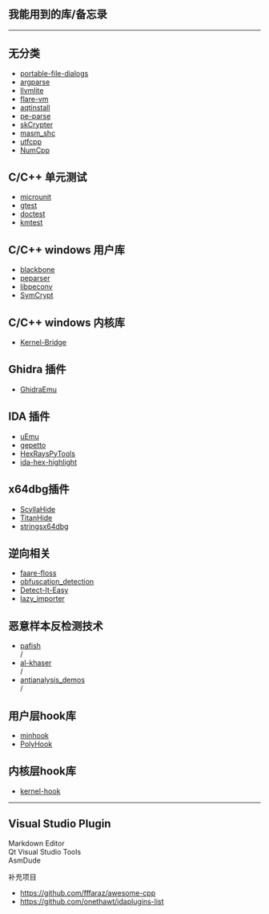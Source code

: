 ## 我能用到的库/备忘录
----

无分类
----
* [portable-file-dialogs](https://github.com/samhocevar/portable-file-dialogs)  
* [argparse](https://github.com/jamolnng/argparse)  
* [llvmlite](https://github.com/numba/llvmlite)  
* [flare-vm](https://github.com/mandiant/commando-vm)  
* [aqtinstall](https://github.com/miurahr/aqtinstall)  
* [pe-parse](https://github.com/trailofbits/pe-parse)  
* [skCrypter](https://github.com/skadro-official/skCrypter) 
* [masm_shc](https://github.com/hasherezade/masm_shc)  
* [utfcpp](https://github.com/nemtrif/utfcpp)  
* [NumCpp](https://github.com/dpilger26/NumCpp)  

C/C++ 单元测试
----
* [microunit](https://github.com/smiranda/microunit)  
* [gtest](https://github.com/google/googletest)
* [doctest](https://github.com/doctest/doctest) 
* [kmtest](https://github.com/SergiusTheBest/kmtest)

C/C++ windows 用户库
----
* [blackbone](https://github.com/DarthTon/Blackbone)  
* [peparser](https://github.com/smarttechnologies/peparser)  
* [libpeconv](https://github.com/hasherezade/libpeconv)  
* [SymCrypt](https://github.com/microsoft/SymCrypt)  

C/C++ windows 内核库
----
* [Kernel-Bridge](https://github.com/HoShiMin/Kernel-Bridge)   


Ghidra 插件 
----
* [GhidraEmu](https://github.com/Nalen98/GhidraEmu)   

IDA 插件
----
* [uEmu](https://github.com/alexhude/uEmu)  
* [gepetto](https://github.com/JusticeRage/Gepetto)  
* [HexRaysPyTools](https://github.com/igogo-x86/HexRaysPyTools)  
* [ida-hex-highlight](https://github.com/vmallet/ida-hex-highlighter)  

x64dbg插件
----
* [ScyllaHide](https://github.com/x64dbg/ScyllaHide)   
* [TitanHide](https://github.com/mrexodia/TitanHide)  
* [stringsx64dbg](https://github.com/horsicq/stringsx64dbg)  

逆向相关
----
* [faare-floss](https://github.com/mandiant/flare-floss)  
* [obfuscation_detection](https://github.com/mrphrazer/obfuscation_detection)  
* [Detect-It-Easy](https://github.com/horsicq/Detect-It-Easy)  
* [lazy_importer](https://github.com/JustasMasiulis/lazy_importer)

恶意样本反检测技术
----
* [pafish](https://github.com/a0rtega/pafish)  
/
* [al-khaser](https://github.com/LordNoteworthy/al-khaser)  
/
* [antianalysis_demos](https://github.com/hasherezade/antianalysis_demos)  
/

用户层hook库
----
* [minhook](https://github.com/TsudaKageyu/minhook)  
* [PolyHook](https://github.com/stevemk14ebr/PolyHook_2_0)  

内核层hook库
----
* [kernel-hook](https://github.com/helloobaby/kernel-hook)  

----
Visual Studio Plugin
----
Markdown Editor  
Qt Visual Studio Tools  
AsmDude  





补充项目
* https://github.com/fffaraz/awesome-cpp
* https://github.com/onethawt/idaplugins-list
